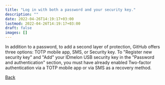 ```yaml
---
title: "Log in with both a password and your security key."
description: ""
date: 2022-04-26T14:19:17+03:00
lastmod: 2022-04-26T14:19:17+03:00
draft: false
images: []
---
```


<p>In addition to a password, to add a second layer of protection, GitHub offers three options: TOTP mobile app, SMS, or Security key.
To "Register new security key" and "Add" your IDmelon USB security key in the "Password and authentication" section, you must have already enabled Two-factor authentication via a TOTP mobile app or via SMS as a recovery method.</p>

<a id="back" role="button" class="btn btn-primary btn-lg d-block mb-3" href="http://docs.idmelon.com/pages/whichplatform/index.html">Back</a>

<style>

@media (max-width: 480px) {.navbar, .footer { display: none; }}
h1{
    color : #4395ec;
}
</style>

